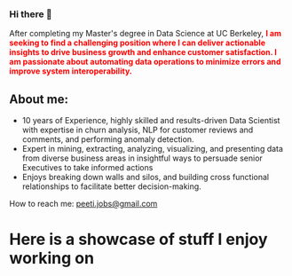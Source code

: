 ### Hi there 👋

<p>After completing my Master's degree in Data Science at UC Berkeley, <b style="color:red;">I am seeking to find a challenging position where I can deliver actionable insights to drive business growth and enhance customer satisfaction. I am passionate about automating data operations to minimize errors and improve system interoperability.</b></p>

<html>
<h2>About me:</h2>
<ul>
<li>10 years of Experience, highly skilled and results-driven Data Scientist with expertise in churn analysis, NLP for customer reviews and comments, and performing anomaly detection.</li>
<li>Expert in mining, extracting, analyzing, visualizing, and presenting data from diverse business areas in insightful ways to persuade senior Executives to take informed actions </li>
<li>Enjoys breaking down walls and silos, and building cross functional relationships to facilitate better decision-making.</li> 
</ul>

<p>How to reach me: <a href="url">peeti.jobs@gmail.com</a></p>
</html>
<!--
| **Education** |
|--- |
| **University of California, Berkeley** |
|&nbsp;&nbsp;&nbsp;&nbsp;&nbsp;&nbsp; <i>Master, Data Science  &nbsp;&nbsp;&nbsp;&nbsp;&nbsp;&nbsp;&nbsp;&nbsp;&nbsp;May 2024</i> |                                 
| **Virginia Tech** |
|&nbsp;&nbsp;&nbsp;&nbsp;&nbsp;&nbsp; <i>Master, Information Technology  &nbsp;&nbsp;&nbsp;&nbsp;&nbsp;&nbsp;&nbsp;&nbsp;&nbsp;	2014</i> |
| **Strayer University** |
|&nbsp;&nbsp;&nbsp;&nbsp;&nbsp;&nbsp; <i>MBA – Finance	&nbsp;&nbsp;&nbsp;&nbsp;&nbsp;&nbsp;&nbsp;&nbsp;&nbsp;	2008</i> |
| **Bangkok University** |
|&nbsp;&nbsp;&nbsp;&nbsp;&nbsp;&nbsp; <i>BBA – Marketing		&nbsp;&nbsp;&nbsp;&nbsp;&nbsp;&nbsp;&nbsp;&nbsp;&nbsp;	2004</i> |
-->



<h1>Here is a showcase of stuff I enjoy working on</h1>
<!--
**peeti-sriwongsanguan/peeti-sriwongsanguan** is a ✨ _special_ ✨ repository because its `README.md` (this file) appears on your GitHub profile.

Here are some ideas to get you started:

- 🔭 I’m currently working on ...
- 🌱 I’m currently learning ...
- 👯 I’m looking to collaborate on ...
- 🤔 I’m looking for help with ...
- 💬 Ask me about ...
- 📫 How to reach me: ...
- 😄 Pronouns: ...
- ⚡ Fun fact: ...
-->
